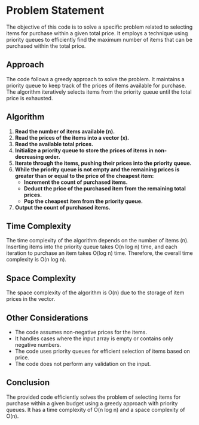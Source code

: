 # Problem Statement

The objective of this code is to solve a specific problem related to selecting items for purchase within a given total price. It employs a technique using priority queues to efficiently find the maximum number of items that can be purchased within the total price.

## Approach

The code follows a greedy approach to solve the problem. It maintains a priority queue to keep track of the prices of items available for purchase. The algorithm iteratively selects items from the priority queue until the total price is exhausted.

## Algorithm

1. **Read the number of items available (n).**
2. **Read the prices of the items into a vector (x).**
3. **Read the available total prices.**
4. **Initialize a priority queue to store the prices of items in non-decreasing order.**
5. **Iterate through the items, pushing their prices into the priority queue.**
6. **While the priority queue is not empty and the remaining prices is greater than or equal to the price of the cheapest item:**
    - **Increment the count of purchased items.**
    - **Deduct the price of the purchased item from the remaining total prices.**
    - **Pop the cheapest item from the priority queue.**
7. **Output the count of purchased items.**

## Time Complexity

The time complexity of the algorithm depends on the number of items (n). Inserting items into the priority queue takes O(n log n) time, and each iteration to purchase an item takes O(log n) time. Therefore, the overall time complexity is O(n log n).

## Space Complexity

The space complexity of the algorithm is O(n) due to the storage of item prices in the vector.

## Other Considerations

- The code assumes non-negative prices for the items.
- It handles cases where the input array is empty or contains only negative numbers.
- The code uses priority queues for efficient selection of items based on price.
- The code does not perform any validation on the input.

## Conclusion

The provided code efficiently solves the problem of selecting items for purchase within a given budget using a greedy approach with priority queues. It has a time complexity of O(n log n) and a space complexity of O(n).
